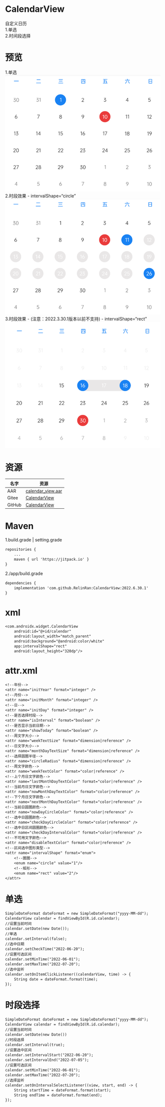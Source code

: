 # CalendarView
自定义日历  
1.单选  
2.时间段选择  
# 预览
1.单选  
![单选效果](./ic_preview_02.png)  
2.时段效果 - intervalShape=“circle”  
![时段选择效果-circle](./ic_preview_01.png)  
3.时段效果 - (注意：2022.3.30.1版本以前不支持) - intervalShape=“rect”  
![时段选择效果-rect](./ic_preview_03.png)  
# 资源
|名字|资源|
|-|-|
|AAR|[calendar_view.aar](https://github.com/RelinRan/CalendarView/blob/master/calendar_view.aar)|
|Gitee|[CalendarView](https://gitee.com/relin/CalendarView)|
|GitHub | [CalendarView](https://github.com/RelinRan/CalendarView)|
# Maven
1.build.grade | setting.grade
```
repositories {
	...
	maven { url 'https://jitpack.io' }
}
```
2./app/build.grade
```
dependencies {
	implementation 'com.github.RelinRan:CalendarView:2022.6.30.1'
}
```
# xml
```
<com.androidx.widget.CalendarView
    android:id="@+id/calendar"
    android:layout_width="match_parent"
    android:background="@android:color/white"
    app:intervalShape="rect"
    android:layout_height="320dp"/>
```
# attr.xml
```
<!--年份-->
<attr name="initYear" format="integer" />
<!--月份-->
<attr name="initMonth" format="integer" />
<!--日-->
<attr name="initDay" format="integer" />
<!--是否选择时段-->
<attr name="isInterval" format="boolean" />
<!--是否显示当前日期-->
<attr name="showToday" format="boolean" />
<!--周文字大小-->
<attr name="weekTextSize" format="dimension|reference" />
<!--日文字大小-->
<attr name="monthDayTextSize" format="dimension|reference" />
<!--选择圆圈半径-->
<attr name="circleRadius" format="dimension|reference" />
<!--周文字颜色-->
<attr name="weekTextColor" format="color|reference" />
<!--上个月日文字颜色-->
<attr name="lastMonthDayTextColor" format="color|reference" />
<!--当前月日文字颜色-->
<attr name="nowMonthDayTextColor" format="color|reference" />
<!--下个月日文字颜色-->
<attr name="nextMonthDayTextColor" format="color|reference" />
<!--当前日圆圈颜色-->
<attr name="nowDayCircleColor" format="color|reference" />
<!--选中日圆圈颜色-->
<attr name="checkDayCircleColor" format="color|reference" />
<!--选中日区间圆圈颜色-->
<attr name="checkDayIntervalColor" format="color|reference" />
<!--不可用文字颜色-->
<attr name="disableTextColor" format="color|reference" />
<!--区间选中图形类型-->
<attr name="intervalShape" format="enum">
    <!--圈圈-->
    <enum name="circle" value="1"/>
    <!--矩形-->
    <enum name="rect" value="2"/>
</attr>
```
# 单选
```
SimpleDateFormat dateFormat = new SimpleDateFormat("yyyy-MM-dd");
CalendarView calendar = findViewById(R.id.calendar);
//设置当前时间
calendar.setDate(new Date());
//单选
calendar.setInterval(false);
//选中日期
calendar.setCheckTime("2022-06-20");
//设置可选区间
calendar.setMinTime("2022-06-01");
calendar.setMaxTime("2022-07-20");
//选中监听
calendar.setOnItemClickListener((calendarView, time) -> {
    String date = dateFormat.format(time);
});
```
# 时段选择
```
SimpleDateFormat dateFormat = new SimpleDateFormat("yyyy-MM-dd");
CalendarView calendar = findViewById(R.id.calendar);
//设置当前时间
calendar.setDate(new Date())
//时段选择
calendar.setInterval(true);
//设置选中区间
calendar.setIntervalStart("2022-06-20");
calendar.setIntervalEnd("2022-07-05");
//设置可选区间
calendar.setMinTime("2022-06-01");
calendar.setMaxTime("2022-07-20");
//选择监听
calendar.setOnIntervalSelectListener((view, start, end) -> {
    String startTime = dateFormat.format(start);
    String endTime = dateFormat.format(end);
});
```
